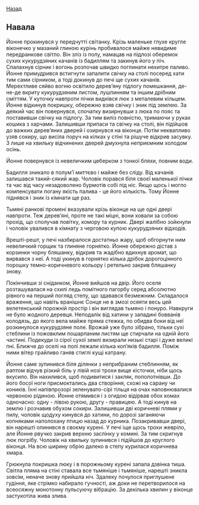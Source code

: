 [Назад](../index.md)

## Навала

Йонне прокинувся у передчутті світанку. Крізь маленьке глухе кругле віконечко у мазаний глиною курінь пробивалося майже невидиме передранкове світло. Він зліз із полу, намацав на підлозі оберемок сухих кукурудзяних качанів із бадиллям та закинув його у піч. Спалахнув сірник і вогонь розпочав швидко поглинати нехитре паливо. Йонне примудрився встигнути запалити свічку на столі посеред хати тим сами сірником, а тоді докинув до печі ще сухих качанів. Мерехтливе сяйво вогню освітило дерев’яну підлогу помешкання, де-не-де вкриту кукурудзяним листом, лушпинням та іншим дрібним сміттям. У куточку навпроти пічки виднівся люк з металевим кільцем. Йонне відкинув покришку, обережно взяв свічку і зник під землею. За деякий час він повернувся, спочатку визирнувши з люка по пояс та поставивши свічку на підлогу. За тим виліз повністю, тримаючи у руках кошика з харчами. Залишивши припаси та свічку на столі, він підійшов до важких дерев’яних дверей і озирнувся на віконце. Потім неквапливо узяв сокиру, що висіла поруч на кілках у стіні та рішуче відкрив засувку. З лише на хвильку відчинених дверей дмухнула неприємним холодом осінь.

Йонне повернувся із невеличким цеберком з тонкої бляхи, повним води.

Бадилля зникало в полум’ї миттєво і майже без сліду. Від качанів залишався такий-сякий жар. Чоловік порався біля своєї маленької пічки та час від часу незадоволено бурмотів собі під ніс.  Якщо щось і могло компенсувати погану якість палива - це його кількість. Тому Йонне піднявся і зник із кімнати ще раз.

Тьмяні ранкові промені вказували крізь віконце  на ще одні двері навпроти. Теж дерев’яні, проте не такі міцні, вони ховали за собою прохід, що сполучав повітку, комору та курник. Двері жалібно зойкнули і чоловік увалився в кімнату з черговою купою кукурудзяних відходів.

Врешті-решт, у печі назбиралося достатньо жару, щоб обгорнути ним невеличкий горщик та глиняне горнятко. Йонне обережно дістав з корзинки чорну бляшанку, відкрив та жадібно вдихнув аромат, що вирвався з неї. А тоді укинув в горнятко кілька дрібок дорогоцінного порошку темно-коричневого кольору і ретельно закрив бляшанку знову.

Покінчивши зі сніданком, Йонне вийшов на двір. Його оселя розташувалася на схилі ледь помітного пагорбу серед абсолютно рівного на перший погляд степу, що здавався безмежним. Складалося враження, що навіть вранішнє Сонце не в змозі осяяти весь цей велетенський порожній простір і він виглядав тьмяно і понуро. Навкруги не було жодного деревця. Неподалік від хатини у западині бовванів колодязь, до якого вела майже пряма стежка, по обидва боки від неї розкинулося кукурудзяне поле. Врожай уже було зібрано, тільки сухі стеблини із пожовклим пошарпаним листям ще стирчали на одній його частині. Подекуди із сірої сухої землі визирали низькі старі і дуже великі пні. Ближче до оселі на полі лежали кілька коп’яків бадилля. Поміж ними вітер грайливо ганяв стиглі кущі катрану.

Йонне саме зупинився біля ділянки з неприбраним стеблинням, як раптом відчув різкий біль у лівій нозі трохи вище кісточки, ніби щось вкусило. Він нахилився, щоб подивитися і закляк, пополотнівши. До його босої ноги присмоктались два створіння, схожі на сарану чи коників. Їхні напівпрозорі зеленувато-сірі тільця на очах наповнювалися червоною рідиною. Йонне отямився і з огидою відірвав обох комах одночасно: одну - лівою рукою, другу - правицею. А тоді кинув на землю і розчавив обухом сокири. Залишивши дві коричневі плями у пилу, чоловік щодуху кинувся до хатини, по дорозі заганяючи копняками наполохану птицю назад до курника. Позакривавши двері, він нарешті опинився в своєму курені. У печі іще щось трохи жевріло, але Йонне рвучко закрив верхню заслінку у комині. За тим скригнув люк погрібу. Чоловік на хвильку зупинився і підійшов до круглого віконця. На всю ширину обрію далеко в степу курилася коричнева хмара.

Грюкнула покришка люку і в порожньому курені запала дзвінка тиша. Світла пляма на стіні ставала все тьмяніше і тьмяніше, нарешті зникла зовсім, неначе знову прийшла ніч. Здалеку почулося приглушене гудіння, яке стрімко набирало гучності, аж доки не перетворилося на всеосяжну монотонну пульсуючу вібрацію. За декілька хвилин у віконце застукотіла жива злива.
